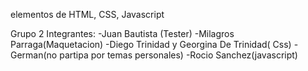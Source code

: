 elementos de HTML, CSS, Javascript

Grupo 2
Integrantes:
-Juan Bautista (Tester)
-Milagros Parraga(Maquetacion)
-Diego Trinidad y Georgina De Trinidad( Css)
-German(no partipa por temas personales)
-Rocio Sanchez(javascript)
